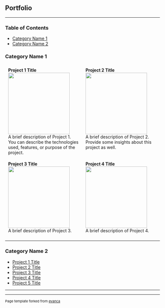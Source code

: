 ## Portfolio

---
### Table of Contents
- [Category Name 1](#category-name-1)
- [Category Name 2](#category-name-2)
  <br>
### Category Name 1 


<div style="display: flex;">
  <div style="flex: 1.5; padding: 10px;">
    <b>Project 1 Title</b><br>
    <img src="images/dummy_thumbnail.jpg?raw=true" width="200px"/><br>
    A brief description of Project 1. You can describe the technologies used, features, or purpose of the project.
  </div>
  <div style="flex: 1.5; padding: 10px;">
    <b>Project 2 Title</b><br>
    <img src="images/dummy_thumbnail.jpg?raw=true" width="200px"/><br>
    A brief description of Project 2. Provide some insights about this project as well.
  </div>
</div>

<div style="display: flex;">
  <div style="flex: 1.5; padding: 10px;">
    <b>Project 3 Title</b><br>
    <img src="images/dummy_thumbnail.jpg?raw=true" width="200px"/><br>
    A brief description of Project 3.
  </div>
  <div style="flex: 1.5; padding: 10px;">
    <b>Project 4 Title</b><br>
    <img src="images/dummy_thumbnail.jpg?raw=true" width="200px"/><br>
    A brief description of Project 4.
  </div>
</div>

---

### Category Name 2

- [Project 1 Title](http://example.com/)
- [Project 2 Title](http://example.com/)
- [Project 3 Title](http://example.com/)
- [Project 4 Title](http://example.com/)
- [Project 5 Title](http://example.com/)

---




---
<p style="font-size:11px">Page template forked from <a href="https://github.com/evanca/quick-portfolio">evanca</a></p>
<!-- Remove above link if you don't want to attibute -->
